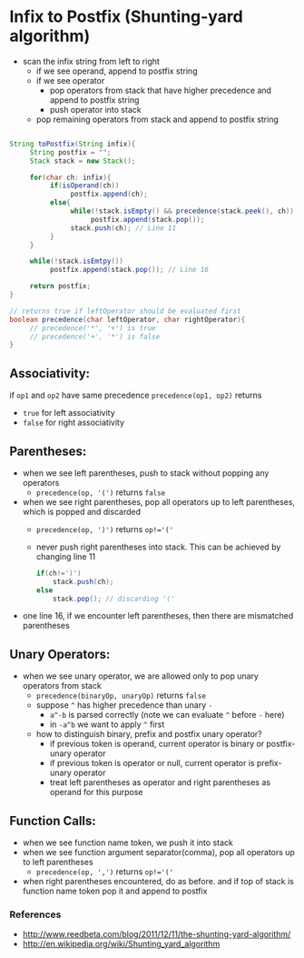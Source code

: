 # Infix to Postfix (Shunting-yard algorithm)


* scan the infix string from left to right
    * if we see operand, append to postfix string
    * if we see operator
        * pop operators from stack that have higher precedence and append to postfix string
        * push operator into stack
    * pop remaining operators from stack and append to postfix string

```java

String toPostfix(String infix){
     String postfix = "";
     Stack stack = new Stack();

     for(char ch: infix){
          if(isOperand(ch))
               postfix.append(ch);
          else{
               while(!stack.isEmpty() && precedence(stack.peek(), ch))
                    postfix.append(stack.pop());
               stack.push(ch); // Line 11
          }
     }

     while(!stack.isEmtpy())
          postfix.append(stack.pop()); // Line 16

     return postfix;
}

// returns true if leftOperator should be evaluated first
boolean precedence(char leftOperator, char rightOperator){
     // precedence('*', '+') is true
     // precedence('+', '*') is false
}
```
## Associativity:

if `op1` and `op2` have same precedence `precedence(op1, op2)` returns
* `true` for left associativity
* `false` for right associativity

## Parentheses:

* when we see left parentheses, push to stack without popping any operators
    * `precedence(op, '(')` returns `false`
* when we see right parentheses, pop all operators up to left parentheses, which is popped and discarded
    * `precedence(op, ')')` returns `op!='('`
    * never push right parentheses into stack. This can be achieved by changing line 11

      ```java
      if(ch!=')')
          stack.push(ch);
      else
          stack.pop(); // discarding '('
      ```
* one line 16, if we encounter left parentheses, then there are mismatched parentheses

## Unary Operators:

* when we see unary operator, we are allowed only to pop unary operators from stack
    * `precedence(binaryOp, unaryOp)` returns `false`
    * suppose `^` has higher precedence than unary `-`
        * `a^-b` is parsed correctly (note we can evaluate `^` before `-` here)
        * in `-a^b` we want to apply `^` first
    * how to distinguish binary, prefix and postfix unary operator?
        * if previous token is operand, current operator is binary or postfix-unary operator
        * if previous token is operator or null, current operator is prefix-unary operator
        * treat left parentheses as operator and right parentheses as operand for this purpose


## Function Calls:

* when we see function name token, we push it into stack
* when we see function argument separator(comma), pop all operators up to left parentheses
    * `precedence(op, ',')` returns `op!='('`
* when right parentheses encountered, do as before. and if top of stack is function name token pop it and append to postfix

### References

* <http://www.reedbeta.com/blog/2011/12/11/the-shunting-yard-algorithm/>
* <http://en.wikipedia.org/wiki/Shunting_yard_algorithm>
